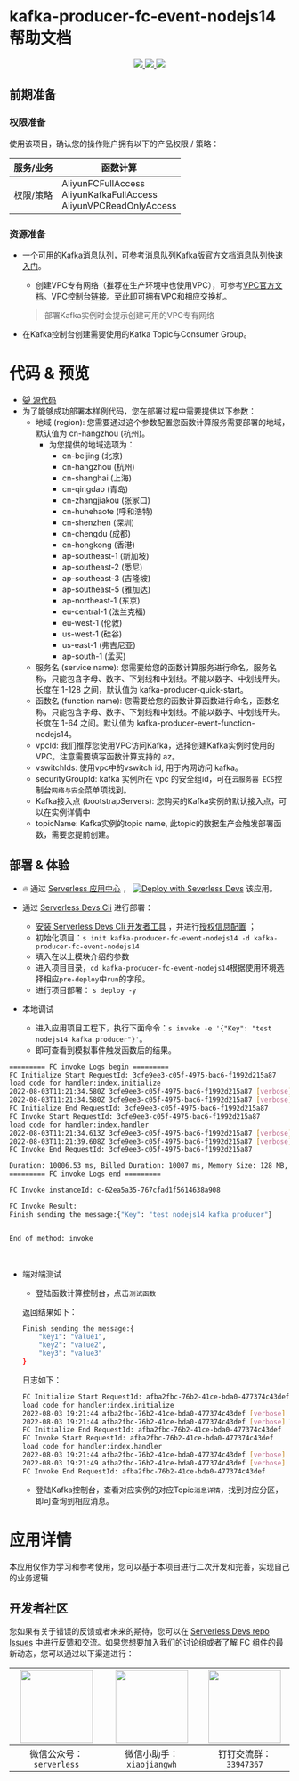 # kafka-producer-fc-event-nodejs14 帮助文档

<p align="center" class="flex justify-center">
    <a href="https://www.serverless-devs.com" class="ml-1">
    <img src="http://editor.devsapp.cn/icon?package=FCToODPSSamplePython3&type=packageType">
  </a>
  <a href="http://www.devsapp.cn/details.html?name=FCToODPSSamplePython3" class="ml-1">
    <img src="http://editor.devsapp.cn/icon?package=FCToODPSSamplePython3&type=packageVersion">
  </a>
  <a href="http://www.devsapp.cn/details.html?name=FCToODPSSamplePython3" class="ml-1">
    <img src="http://editor.devsapp.cn/icon?package=FCToODPSSamplePython3&type=packageDownload">
  </a>
</p>


## 前期准备

### 权限准备

使用该项目，确认您的操作账户拥有以下的产品权限 / 策略：


| 服务/业务 | 函数计算                                                     |
| --------- | ------------------------------------------------------------ |
| 权限/策略 | AliyunFCFullAccess<br/>AliyunKafkaFullAccess<br/>AliyunVPCReadOnlyAccess |


### 资源准备

  * 一个可用的Kafka消息队列，可参考消息队列Kafka版官方文档[消息队列快速入门](https://help.aliyun.com/document_detail/99949.html)。

    - 创建VPC专有网络（推荐在生产环境中也使用VPC），可参考[VPC官方文档](https://help.aliyun.com/document_detail/65398.htm?spm=a2c4g.11186623.0.0.61be4c9d4aGfpg#task-1012575)。VPC控制台[链接](https://vpcnext.console.aliyun.com/)。至此即可拥有VPC和相应交换机。

    > 部署Kafka实例时会提示创建可用的VPC专有网络

  * 在Kafka控制台创建需要使用的Kafka Topic与Consumer Group。

# 代码 & 预览

- [ :smiley_cat:  源代码](https://github.com/devsapp/)
- 为了能够成功部署本样例代码，您在部署过程中需要提供以下参数：
  - 地域 (region): 您需要通过这个参数配置您函数计算服务需要部署的地域，默认值为 cn-hangzhou (杭州)。
    - 为您提供的地域选项为：
      - cn-beijing (北京)
      - cn-hangzhou (杭州)
      - cn-shanghai (上海)
      - cn-qingdao (青岛)
      - cn-zhangjiakou (张家口)
      - cn-huhehaote (呼和浩特)
      - cn-shenzhen (深圳)
      - cn-chengdu (成都)
      - cn-hongkong (香港)
      - ap-southeast-1 (新加坡)
      - ap-southeast-2 (悉尼)
      - ap-southeast-3 (吉隆坡)
      - ap-southeast-5 (雅加达)
      - ap-northeast-1 (东京)
      - eu-central-1 (法兰克福)
      - eu-west-1 (伦敦)
      - us-west-1 (硅谷)
      - us-east-1 (弗吉尼亚)
      - ap-south-1 (孟买)
  - 服务名 (service name): 您需要给您的函数计算服务进行命名，服务名称，只能包含字母、数字、下划线和中划线。不能以数字、中划线开头。长度在 1-128 之间，默认值为 kafka-producer-quick-start。
  - 函数名 (function name): 您需要给您的函数计算函数进行命名，函数名称，只能包含字母、数字、下划线和中划线。不能以数字、中划线开头。长度在 1-64 之间。默认值为 kafka-producer-event-function-nodejs14。
  - vpcId: 我们推荐您使用VPC访问Kafka，选择创建Kafka实例时使用的VPC。注意需要填写函数计算支持的 az。
  - vswitchIds:  使用vpc中的vswitch id, 用于内网访问 kafka。
  - securityGroupId:  kafka 实例所在 vpc 的安全组id，可在`云服务器 ECS`控制台`网络与安全`菜单项找到。
  - Kafka接入点 (bootstrapServers): 您购买的Kafka实例的默认接入点，可以在实例详情中
  - topicName: Kafka实例的topic name, 此topic的数据生产会触发部署函数，需要您提前创建。

</codepre>

<deploy>

## 部署 & 体验

<appcenter>

-  :fire:  通过 [Serverless 应用中心](https://fcnext.console.aliyun.com/applications/create?template=kafka-producer-fc-event-nodejs14) ，
   [![Deploy with Severless Devs](https://img.alicdn.com/imgextra/i1/O1CN01w5RFbX1v45s8TIXPz_!!6000000006118-55-tps-95-28.svg)](https://fcnext.console.aliyun.com/applications/create?template=kafka-producer-fc-event-nodejs14)  该应用。

</appcenter>

- 通过 [Serverless Devs Cli](https://www.serverless-devs.com/serverless-devs/install) 进行部署：

  - [安装 Serverless Devs Cli 开发者工具](https://www.serverless-devs.com/serverless-devs/install) ，并进行[授权信息配置](https://www.serverless-devs.com/fc/config) ；
  - 初始化项目：`s init kafka-producer-fc-event-nodejs14 -d kafka-producer-fc-event-nodejs14`
  - 填入在以上模块介绍的参数
  - 进入项目目录，`cd kafka-producer-fc-event-nodejs14`根据使用环境选择相应`pre-deploy`中`run`的字段。
  - 进行项目部署： `s deploy -y`
- 本地调试
  - 进入应用项目工程下，执行下面命令：`s invoke -e '{"Key": "test nodejs14 kafka producer"}'`。
  - 即可查看到模拟事件触发函数后的结果。

```bash
========= FC invoke Logs begin =========
FC Initialize Start RequestId: 3cfe9ee3-c05f-4975-bac6-f1992d215a87
load code for handler:index.initialize
2022-08-03T11:21:34.580Z 3cfe9ee3-c05f-4975-bac6-f1992d215a87 [verbose] Servers:  alikafka-pre-cn-7mz2sr1xa00c-1-vpc.alikafka.aliyuncs.com:9092,alikafka-pre-cn-7mz2sr1xa00c-2-vpc.alikafka.aliyuncs.com:9092,alikafka-pre-cn-7mz2sr1xa00c-3-vpc.alikafka.aliyuncs.com:9092
2022-08-03T11:21:34.580Z 3cfe9ee3-c05f-4975-bac6-f1992d215a87 [verbose] TopicName:  HelloTopic
FC Initialize End RequestId: 3cfe9ee3-c05f-4975-bac6-f1992d215a87
FC Invoke Start RequestId: 3cfe9ee3-c05f-4975-bac6-f1992d215a87
load code for handler:index.handler
2022-08-03T11:21:34.613Z 3cfe9ee3-c05f-4975-bac6-f1992d215a87 [verbose] connect ok
2022-08-03T11:21:39.608Z 3cfe9ee3-c05f-4975-bac6-f1992d215a87 [verbose] delivery-report: producer ok
FC Invoke End RequestId: 3cfe9ee3-c05f-4975-bac6-f1992d215a87

Duration: 10006.53 ms, Billed Duration: 10007 ms, Memory Size: 128 MB, Max Memory Used: 52.28 MB
========= FC invoke Logs end =========

FC Invoke instanceId: c-62ea5a35-767cfad1f5614638a908

FC Invoke Result:
Finish sending the message:{"Key": "test nodejs14 kafka producer"}


End of method: invoke
```

​		

- 端对端测试

  - 登陆函数计算控制台，点击`测试函数`
  
  返回结果如下：

  ```bash
  Finish sending the message:{
      "key1": "value1",
      "key2": "value2",
      "key3": "value3"
  }
  ```
  日志如下：
  
  ```bash
  FC Initialize Start RequestId: afba2fbc-76b2-41ce-bda0-477374c43def
  load code for handler:index.initialize
  2022-08-03 19:21:44 afba2fbc-76b2-41ce-bda0-477374c43def [verbose] Servers:  alikafka-pre-cn-7mz2sr1xa00c-1-vpc.alikafka.aliyuncs.com:9092,alikafka-pre-cn-7mz2sr1xa00c-2-vpc.alikafka.aliyuncs.com:9092,alikafka-pre-cn-7mz2sr1xa00c-3-vpc.alikafka.aliyuncs.com:9092
  2022-08-03 19:21:44 afba2fbc-76b2-41ce-bda0-477374c43def [verbose] TopicName:  HelloTopic
  FC Initialize End RequestId: afba2fbc-76b2-41ce-bda0-477374c43def
  FC Invoke Start RequestId: afba2fbc-76b2-41ce-bda0-477374c43def
  load code for handler:index.handler
  2022-08-03 19:21:44 afba2fbc-76b2-41ce-bda0-477374c43def [verbose] connect ok
  2022-08-03 19:21:49 afba2fbc-76b2-41ce-bda0-477374c43def [verbose] delivery-report: producer ok
  FC Invoke End RequestId: afba2fbc-76b2-41ce-bda0-477374c43def
  ```
  
  - 登陆Kafka控制台，查看对应实例的对应Topic`消息详情`，找到对应分区，即可查询到相应消息。
  
  

</deploy>

<appdetail id="flushContent">

# 应用详情



本应用仅作为学习和参考使用，您可以基于本项目进行二次开发和完善，实现自己的业务逻辑



</appdetail>

<devgroup>

## 开发者社区

您如果有关于错误的反馈或者未来的期待，您可以在 [Serverless Devs repo Issues](https://github.com/serverless-devs/serverless-devs/issues) 中进行反馈和交流。如果您想要加入我们的讨论组或者了解 FC 组件的最新动态，您可以通过以下渠道进行：

<p align="center">



| <img src="https://serverless-article-picture.oss-cn-hangzhou.aliyuncs.com/1635407298906_20211028074819117230.png" width="130px" > | <img src="https://serverless-article-picture.oss-cn-hangzhou.aliyuncs.com/1635407044136_20211028074404326599.png" width="130px" > | <img src="https://serverless-article-picture.oss-cn-hangzhou.aliyuncs.com/1635407252200_20211028074732517533.png" width="130px" > |
| ------------------------------------------------------------ | ------------------------------------------------------------ | ------------------------------------------------------------ |
| <center>微信公众号：`serverless`</center>                    | <center>微信小助手：`xiaojiangwh`</center>                   | <center>钉钉交流群：`33947367`</center>                      |

</p>

</devgroup>